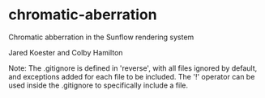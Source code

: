 # chromatic-aberration
Chromatic abberration in the Sunflow rendering system

Jared Koester and Colby Hamilton

Note: The .gitignore is defined in 'reverse', with all files ignored by default, and exceptions added for each file to be included. The '!' operator can be used inside the .gitignore to specifically include a file.